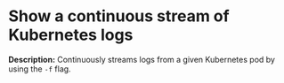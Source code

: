 # Show a continuous stream of Kubernetes logs

**Description:** Continuously streams logs from a given Kubernetes pod by using the `-f` flag.


